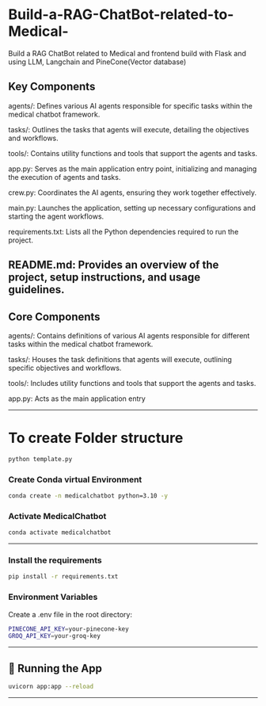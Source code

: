 # Build-a-RAG-ChatBot-related-to-Medical-
Build a RAG ChatBot related to Medical and frontend build with Flask and using LLM, Langchain and PineCone(Vector database) 

## Key Components

agents/: Defines various AI agents responsible for specific tasks within the medical chatbot framework.

tasks/: Outlines the tasks that agents will execute, detailing the objectives and workflows.

tools/: Contains utility functions and tools that support the agents and tasks.

app.py: Serves as the main application entry point, initializing and managing the execution of agents and tasks.

crew.py: Coordinates the AI agents, ensuring they work together effectively.

main.py: Launches the application, setting up necessary configurations and starting the agent workflows.

requirements.txt: Lists all the Python dependencies required to run the project.

README.md: Provides an overview of the project, setup instructions, and usage guidelines.
---
## Core Components

agents/: Contains definitions of various AI agents responsible for different tasks within the medical chatbot framework.

tasks/: Houses the task definitions that agents will execute, outlining specific objectives and workflows.

tools/: Includes utility functions and tools that support the agents and tasks.

app.py: Acts as the main application entry

---

# To create Folder structure
```bash
python template.py
```

### Create Conda virtual Environment
```bash
conda create -n medicalchatbot python=3.10 -y
```

### Activate MedicalChatbot
```bash
conda activate medicalchatbot
```
---
### Install the requirements
```bash
pip install -r requirements.txt
```
### Environment Variables

Create a .env file in the root directory:
```bash
PINECONE_API_KEY=your-pinecone-key
GROQ_API_KEY=your-groq-key
```
---
## 🚀 Running the App
```bash
uvicorn app:app --reload
```
---

